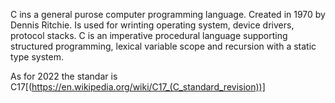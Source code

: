 
C ins a general purose computer programming language.
Created in 1970 by Dennis Ritchie.
Is used for wrinting operating system, device drivers, protocol stacks.
C is an imperative procedural language supporting structured programming, lexical variable scope and recursion with a static type system.

As for 2022 the standar is C17[(https://en.wikipedia.org/wiki/C17_(C_standard_revision))]

